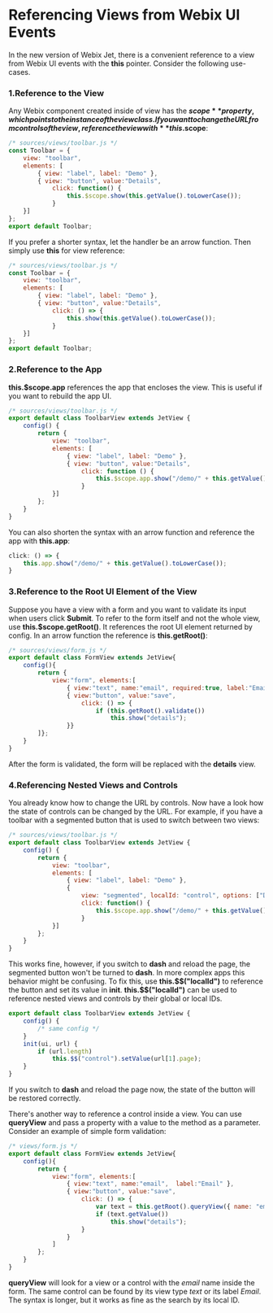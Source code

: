 # Referencing Views from Webix UI Events

In the new version of Webix Jet, there is a convenient reference to a view from Webix UI events with the **this** pointer. Consider the following use-cases.

### 1.Reference to the View

Any Webix component created inside of view has the **$scope** property, which points to the instance of the view class. If you want to change the URL from controls of the view, reference the view with **this.$scope**:

```js
/* sources/views/toolbar.js */
const Toolbar = {
    view: "toolbar",
    elements: [
        { view: "label", label: "Demo" },
        { view: "button", value:"Details",
            click: function() {
                this.$scope.show(this.getValue().toLowerCase());
            }
    }]
};
export default Toolbar;
```

If you prefer a shorter syntax, let the handler be an arrow function. Then simply use **this** for view reference:

```js
/* sources/views/toolbar.js */
const Toolbar = {
    view: "toolbar",
    elements: [
        { view: "label", label: "Demo" },
        { view: "button", value:"Details",
            click: () => {
                this.show(this.getValue().toLowerCase());
            }
    }]
};
export default Toolbar;
```

### 2.Reference to the App

**this.$scope.app** references the app that encloses the view. This is useful if you want to rebuild the app UI.

```js
/* sources/views/toolbar.js */
export default class ToolbarView extends JetView {
    config() {
        return {
            view: "toolbar",
            elements: [
                { view: "label", label: "Demo" },
                { view: "button", value:"Details",
                    click: function () {
                        this.$scope.app.show("/demo/" + this.getValue().toLowerCase());
                    }
            }]
        };
    }
}
```

You can also shorten the syntax with an arrow function and reference the app with **this.app**:

```js
click: () => {
    this.app.show("/demo/" + this.getValue().toLowerCase());
}
```

### 3.Reference to the Root UI Element of the View

Suppose you have a view with a form and you want to validate its input when users click **Submit**. To refer to the form itself and not the whole view, use **this.$scope.getRoot\(\)**. It references the root UI element returned by config. In an arrow function the reference is **this.getRoot\(\)**:

```js
/* sources/views/form.js */
export default class FormView extends JetView{
    config(){
        return { 
            view:"form", elements:[
                { view:"text", name:"email", required:true, label:"Email" },
                { view:"button", value:"save", 
                    click: () => {
                        if (this.getRoot().validate())
                            this.show("details");
                }}
        ]};
    }
}
```

After the form is validated, the form will be replaced with the **details** view. 

### 4.Referencing Nested Views and Controls

You already know how to change the URL by controls. Now have a look how the state of controls can be changed by the URL. For example, if you have a toolbar with a segmented button that is used to switch between two views:

```js
/* sources/views/toolbar.js */
export default class ToolbarView extends JetView {
    config() {
        return {
            view: "toolbar",
            elements: [
                { view: "label", label: "Demo" }, 
                {
                    view: "segmented", localId: "control", options: ["Details", "Dash"],
                    click: function() {
                        this.$scope.app.show("/demo/" + this.getValue().toLowerCase());
                    }
            }]
        };
    }
}
```

This works fine, however, if you switch to **dash** and reload the page, the segmented button won't be turned to **dash**. In more complex apps this behavior might be confusing. To fix this, use **this.\$\$("localId")** to reference the button and set its value in **init**. **this.\$\$("localId")** can be used to reference nested views and controls by their global or local IDs.

```js
export default class ToolbarView extends JetView {
    config() {
        /* same config */
    }
    init(ui, url) {
        if (url.length)
            this.$$("control").setValue(url[1].page);
    }
}
```

If you switch to **dash** and reload the page now, the state of the button will be restored correctly.

There's another way to reference a control inside a view. You can use **queryView** and pass a property with a value to the method as a parameter. Consider an example of simple form validation:

```js
/* views/form.js */
export default class FormView extends JetView{
    config(){
        return { 
            view:"form", elements:[
                { view:"text", name:"email",  label:"Email" },
                { view:"button", value:"save", 
                    click: () => {
                        var text = this.getRoot().queryView({ name: "email" })
                        if (text.getValue())
                            this.show("details");
                    } 
                }
            ]
        };
    }
}
```

**queryView** will look for a view or a control with the *email* name inside the form. The same control can be found by its view type *text* or its label *Email*. The syntax is longer, but it works as fine as the search by its local ID.

